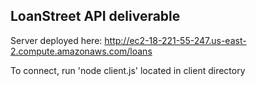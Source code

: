 ## LoanStreet API deliverable
Server deployed here: http://ec2-18-221-55-247.us-east-2.compute.amazonaws.com/loans


To connect, run 'node client.js' located in client directory
